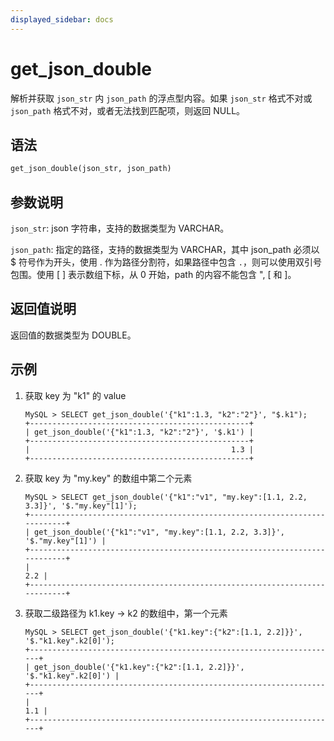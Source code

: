 ```yaml
---
displayed_sidebar: docs
---
```


# get_json_double



解析并获取 `json_str` 内 `json_path` 的浮点型内容。如果 `json_str` 格式不对或 `json_path` 格式不对，或者无法找到匹配项，则返回 NULL。

## 语法

```Haskell
get_json_double(json_str, json_path)
```

## 参数说明

`json_str`: json 字符串，支持的数据类型为 VARCHAR。

`json_path`: 指定的路径，支持的数据类型为 VARCHAR，其中 json_path 必须以 $ 符号作为开头，使用 . 作为路径分割符，如果路径中包含 `.`，则可以使用双引号包围。使用 [ ] 表示数组下标，从 0 开始，path 的内容不能包含 ", [ 和 ]。

## 返回值说明

返回值的数据类型为 DOUBLE。

## 示例

1. 获取 key 为 "k1" 的 value

    ```Plain Text
    MySQL > SELECT get_json_double('{"k1":1.3, "k2":"2"}', "$.k1");
    +-------------------------------------------------+
    | get_json_double('{"k1":1.3, "k2":"2"}', '$.k1') |
    +-------------------------------------------------+
    |                                             1.3 |
    +-------------------------------------------------+
    ```

2. 获取 key 为 "my.key" 的数组中第二个元素

    ```Plain Text
    MySQL > SELECT get_json_double('{"k1":"v1", "my.key":[1.1, 2.2, 3.3]}', '$."my.key"[1]');
    +---------------------------------------------------------------------------+
    | get_json_double('{"k1":"v1", "my.key":[1.1, 2.2, 3.3]}', '$."my.key"[1]') |
    +---------------------------------------------------------------------------+
    |                                                                       2.2 |
    +---------------------------------------------------------------------------+
    ```

3. 获取二级路径为 k1.key -> k2 的数组中，第一个元素

    ```Plain Text
    MySQL > SELECT get_json_double('{"k1.key":{"k2":[1.1, 2.2]}}', '$."k1.key".k2[0]');
    +---------------------------------------------------------------------+
    | get_json_double('{"k1.key":{"k2":[1.1, 2.2]}}', '$."k1.key".k2[0]') |
    +---------------------------------------------------------------------+
    |                                                                 1.1 |
    +---------------------------------------------------------------------+
    ```
